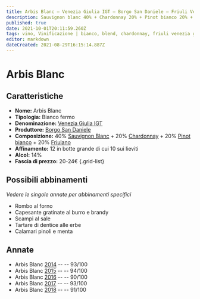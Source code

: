 ```yaml
---
title: Arbis Blanc – Venezia Giulia IGT – Borgo San Daniele – Friuli Venezia Giulia (IT) – 20-24€ – 4★-5★
description: Sauvignon blanc 40% + Chardonnay 20% + Pinot bianco 20% + Friulano 20% | Rombo al forno – Capesante gratinate – Scampi al sale – Tartare di dentice alle erbe – Calamari pinoli e menta 
published: true
date: 2021-10-01T20:11:59.260Z
tags: vino, Vinificazione | bianco, blend, chardonnay, friuli venezia giulia, pinot bianco, friulano, fermo, Valutazioni | 5 stelle, sauvignon blanc, Rombo al forno, Capesante gratinate, Scampi al sale, Tartare di dentice alle erbe, Calamari pinoli e menta, Prezzi | 20-24€
editor: markdown
dateCreated: 2021-08-29T16:15:14.887Z
---
```


# Arbis Blanc

## Caratteristiche
- **Nome:** Arbis Blanc
- **Tipologia:** Bianco fermo
- **Denominazione:** [Venezia Giulia IGT](/denominazioni/Italia/Friuli-Venezia-Giulia/IGT/Venezia-Giulia)
- **Produttore:** [Borgo San Daniele](/produttori/Italia/Friuli-Venezia-Giulia/Borgo-San-Daniele) 
- **Composizione:** 40% [Sauvignon Blanc](/vitigni/Francia/bacca-bianca/sauvignon-blanc) + 20% [Chardonnay](/vitigni/Francia/bacca-bianca/chardonnay) + 20% [Pinot bianco](/vitigni/Francia/bacca-bianca/pinot-bianco) + 20% [Friulano](/vitigni/Italia/bacca-bianca/friulano)
- **Affinamento:** 12 in botte grande di cui 10 sui lieviti
- **Alcol:** 14%
- **Fascia di prezzo:** 20-24€
{.grid-list}



## Possibili abbinamenti
*Vedere le singole annate per abbinamenti specifici*

- Rombo al forno 
- Capesante gratinate al burro e brandy
- Scampi al sale 
- Tartare di dentice alle erbe 
- Calamari pinoli e menta

## Annate

- Arbis Blanc [2014](/vini/Italia/Friuli-Venezia-Giulia/Borgo-San-Daniele/Arbis-Blanc/2014) -- <span class="star-5"></span> -- 93/100
- Arbis Blanc [2015](/vini/Italia/Friuli-Venezia-Giulia/Borgo-San-Daniele/Arbis-Blanc/2015) -- <span class="star-5"></span> -- 94/100
- Arbis Blanc [2016](/vini/Italia/Friuli-Venezia-Giulia/Borgo-San-Daniele/Arbis-Blanc/2016) -- <span class="star-4"></span> -- 90/100
- Arbis Blanc [2017](/vini/Italia/Friuli-Venezia-Giulia/Borgo-San-Daniele/Arbis-Blanc/2017) -- <span class="star-5"></span> -- 93/100
- Arbis Blanc [2018](/vini/Italia/Friuli-Venezia-Giulia/Borgo-San-Daniele/Arbis-Blanc/2018) -- <span class="star-5"></span> -- 91/100

